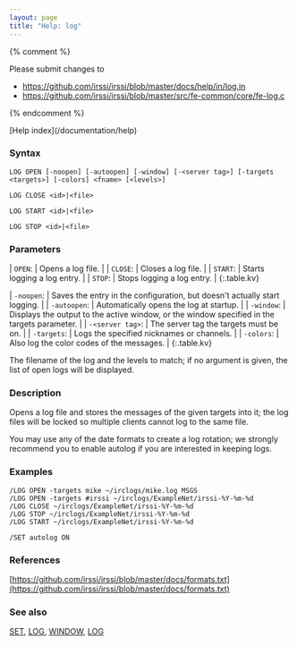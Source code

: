 ```yaml
---
layout: page
title: "Help: log"
---
```


{% comment %}

Please submit changes to
- https://github.com/irssi/irssi/blob/master/docs/help/in/log.in
- https://github.com/irssi/irssi/blob/master/src/fe-common/core/fe-log.c


{% endcomment %}
<nav markdown="1">
[Help index](/documentation/help)
</nav>

### Syntax ###

<div class="highlight irssisyntax"><pre style="\-\-cmdlen:8ch"><code><span class="synB">LOG</span> <span class="synB">OPEN</span> <span class="syn10">[<span class="syn">-noopen</span>]</span> <span class="syn10">[<span class="syn">-autoopen</span>]</span> <span class="syn10">[<span class="syn">-window</span>]</span> <span class="syn10">[<span class="syn">-</span><span class="syn09">&lt;server tag></span>]</span> <span class="syn10">[<span class="syn">-targets</span> <span class="syn09">&lt;targets></span>]</span> <span class="syn10">[<span class="syn">-colors</span>]</span> <span class="synB05">&lt;fname></span> <span class="syn10">[<span class="syn09">&lt;levels></span>]</span></code></pre></div>


<div class="highlight irssisyntax"><pre style="\-\-cmdlen:9ch"><code><span class="synB">LOG</span> <span class="synB">CLOSE</span> <span class="synB05">&lt;id></span>|<span class="synB05">&lt;file></span></code></pre></div>


<div class="highlight irssisyntax"><pre style="\-\-cmdlen:9ch"><code><span class="synB">LOG</span> <span class="synB">START</span> <span class="synB05">&lt;id></span>|<span class="synB05">&lt;file></span></code></pre></div>


<div class="highlight irssisyntax"><pre style="\-\-cmdlen:8ch"><code><span class="synB">LOG</span> <span class="synB">STOP</span> <span class="synB05">&lt;id></span>|<span class="synB05">&lt;file></span></code></pre></div>



### Parameters ###


| `OPEN`: |              Opens a log file. |
| `CLOSE`: |             Closes a log file. |
| `START`: |             Starts logging a log entry. |
| `STOP`: |              Stops logging a log entry. |
{:.table.kv}


| `-noopen`: |           Saves the entry in the configuration, but doesn't actually start logging. |
| `-autoopen`: |         Automatically opens the log at startup. |
| `-window`: |           Displays the output to the active window, or the window specified in the targets parameter. |
| `-<server tag>`: |     The server tag the targets must be on. |
| `-targets`: |          Logs the specified nicknames or channels. |
| `-colors`: |           Also log the color codes of the messages. |
{:.table.kv}

The filename of the log and the levels to match; if no argument is given,
the list of open logs will be displayed.

### Description ###

Opens a log file and stores the messages of the given targets into it; the
log files will be locked so multiple clients cannot log to the same file.

You may use any of the date formats to create a log rotation; we strongly
recommend you to enable autolog if you are interested in keeping logs.

### Examples ###

    /LOG OPEN -targets mike ~/irclogs/mike.log MSGS
    /LOG OPEN -targets #irssi ~/irclogs/ExampleNet/irssi-%Y-%m-%d
    /LOG CLOSE ~/irclogs/ExampleNet/irssi-%Y-%m-%d
    /LOG STOP ~/irclogs/ExampleNet/irssi-%Y-%m-%d
    /LOG START ~/irclogs/ExampleNet/irssi-%Y-%m-%d

    /SET autolog ON

### References ###



[https://github.com/irssi/irssi/blob/master/docs/formats.txt](https://github.com/irssi/irssi/blob/master/docs/formats.txt)



### See also ###
[SET](/documentation/help/set), [LOG](/documentation/help/log), [WINDOW](/documentation/help/window), [LOG](/documentation/help/log)

